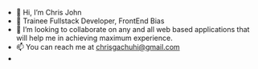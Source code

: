 - 👋 Hi, I’m Chris John
- 👀 Trainee Fullstack Developer, FrontEnd Bias
- 💞️ I’m looking to collaborate on any and all web based applications that will help me in achieving maximum experience.
- 📫 You can reach me at chrisgachuhi@gmail.com
- 
<!---
GRuoro/GRuoro is a ✨ special ✨ repository because its `README.md` (this file) appears on your GitHub profile.
You can click the Preview link to take a look at your changes.
--->
